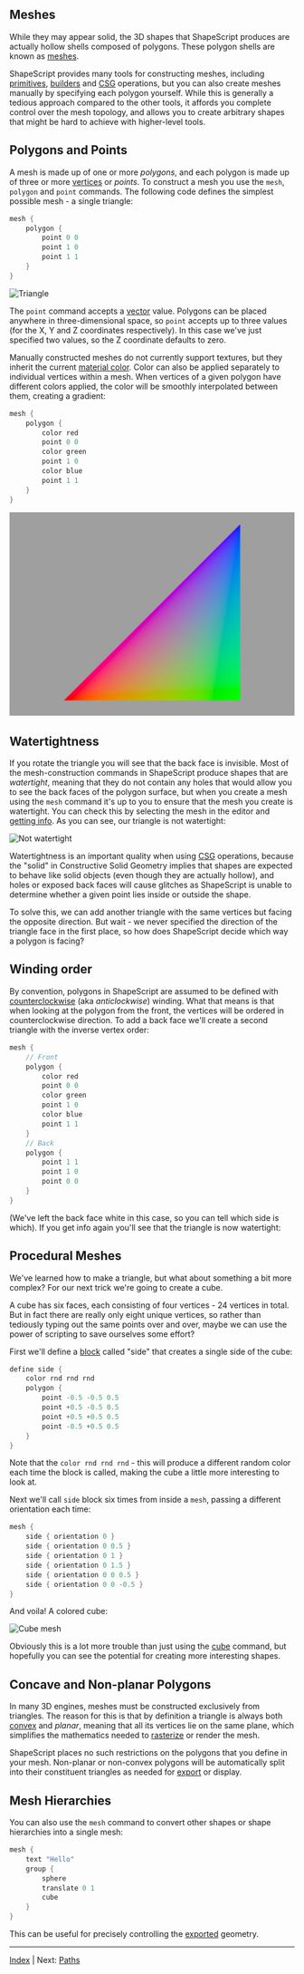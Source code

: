 Meshes
---

While they may appear solid, the 3D shapes that ShapeScript produces are actually hollow shells composed of polygons. These polygon shells are known as [meshes](https://en.wikipedia.org/wiki/Polygon_mesh).

ShapeScript provides many tools for constructing meshes, including [primitives](primitives.md), [builders](builders.md) and [CSG](csg.md) operations, but you can also create meshes manually by specifying each polygon yourself. While this is generally a tedious approach compared to the other tools, it affords you complete control over the mesh topology, and allows you to create arbitrary shapes that might be hard to achieve with higher-level tools.

## Polygons and Points

A mesh is made up of one or more *polygons*, and each polygon is made up of three or more [vertices](https://en.wikipedia.org/wiki/Vertex_(geometry)) or *points*. To construct a mesh you use the `mesh`, `polygon` and `point` commands. The following code defines the simplest possible mesh - a single triangle:

```swift
mesh {
    polygon {
        point 0 0
        point 1 0
        point 1 1
    }   
}
```

![Triangle](../images/triangle-polygon.png)

The `point` command accepts a [vector](literals.md#vectors-and-tuples) value. Polygons can be placed anywhere in three-dimensional space, so `point` accepts up to three values (for the X, Y and Z coordinates respectively). In this case we've just specified two values, so the Z coordinate defaults to zero.

Manually constructed meshes do not currently support textures, but they inherit the current [material color](materials.md#color). Color can also be applied separately to individual vertices within a mesh. When vertices of a given polygon have different colors applied, the color will be smoothly interpolated between them, creating a gradient:

```swift
mesh {
    polygon {
        color red
        point 0 0
        color green
        point 1 0
        color blue
        point 1 1
    }   
}
```

![Colored triangle](../images/colored-triangle.png)

## Watertightness

If you rotate the triangle you will see that the back face is invisible. Most of the mesh-construction commands in ShapeScript produce shapes that are *watertight*, meaning that they do not contain any holes that would allow you to see the back faces of the polygon surface, but when you create a mesh using the `mesh` command it's up to you to ensure that the mesh you create is watertight. You can check this by selecting the mesh in the editor and [getting info](getting-started.md#debugging-and-selection). As you can see, our triangle is not watertight:

![Not watertight](../images/not-watertight.png)

Watertightness is an important quality when using [CSG](csg.md) operations, because the "solid" in Constructive Solid Geometry implies that shapes are expected to behave like solid objects (even though they are actually hollow), and holes or exposed back faces will cause glitches as ShapeScript is unable to determine whether a given point lies inside or outside the shape.

To solve this, we can add another triangle with the same vertices but facing the opposite direction. But wait - we never specified the direction of the triangle face in the first place, so how does ShapeScript decide which way a polygon is facing?

## Winding order

By convention, polygons in ShapeScript are assumed to be defined with [counterclockwise](https://en.wikipedia.org/wiki/Counterclockwise) (aka *anticlockwise*) winding. What that means is that when looking at the polygon from the front, the vertices will be ordered in counterclockwise direction. To add a back face we'll create a second triangle with the inverse vertex order:

```swift
mesh {
    // Front
    polygon {
        color red
        point 0 0
        color green
        point 1 0
        color blue
        point 1 1
    }
    // Back
    polygon {
        point 1 1
        point 1 0
        point 0 0
    } 
}
```

(We've left the back face white in this case, so you can tell which side is which). If you get info again you'll see that the triangle is now watertight:

## Procedural Meshes

We've learned how to make a triangle, but what about something a bit more complex? For our next trick we're going to create a cube.

A cube has six faces, each consisting of four vertices - 24 vertices in total. But in fact there are really only eight unique vertices, so rather than tediously typing out the same points over and over, maybe we can use the power of scripting to save ourselves some effort?

First we'll define a [block](blocks.md) called "side" that creates a single side of the cube:

```swift
define side {
    color rnd rnd rnd
    polygon {
        point -0.5 -0.5 0.5
        point +0.5 -0.5 0.5
        point +0.5 +0.5 0.5
        point -0.5 +0.5 0.5
    }
}
```

Note that the `color rnd rnd rnd` - this will produce a different random color each time the block is called, making the cube a little more interesting to look at.

Next we'll call `side` block six times from inside a `mesh`, passing a different orientation each time:

```swift
mesh {
    side { orientation 0 }
    side { orientation 0 0.5 }
    side { orientation 0 1 }
    side { orientation 0 1.5 }
    side { orientation 0 0 0.5 }
    side { orientation 0 0 -0.5 }
}
```

And voila! A colored cube:

![Cube mesh](../images/cube-mesh.png)

Obviously this is a lot more trouble than just using the [cube](primitives.md#cube) command, but hopefully you can see the potential for creating more interesting shapes.

## Concave and Non-planar Polygons

In many 3D engines, meshes must be constructed exclusively from triangles. The reason for this is that by definition a triangle is always both [convex](https://en.wikipedia.org/wiki/Convex_polygon) and *planar*, meaning that all its vertices lie on the same plane, which simplifies the mathematics needed to [rasterize](https://en.wikipedia.org/wiki/Rasterisation) or render the mesh.

ShapeScript places no such restrictions on the polygons that you define in your mesh. Non-planar or non-convex polygons will be automatically split into their constituent triangles as needed for [export](export.md) or display.

## Mesh Hierarchies

You can also use the `mesh` command to convert other shapes or shape hierarchies into a single mesh:

```swift
mesh {
    text "Hello"
    group {
        sphere
        translate 0 1
        cube
    }   
}
```

This can be useful for precisely controlling the [exported](export.md) geometry.

---
[Index](index.md) | Next: [Paths](paths.md)

